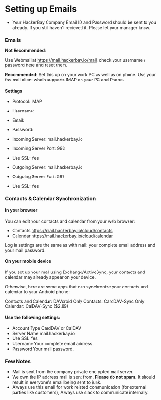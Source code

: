 # Setting up Emails

- Your HackerBay Company Email ID and Password should be sent to you already. If you still haven't recieved it. Please let your manager know. 


### Emails

**Not Recommended**:

Use Webmail at https://mail.hackerbay.io/mail, check your username / password here and reset them. 

**Recommended**: Set this up on your work PC as well as on phone. Use your fav mail client whcih supports IMAP on your PC and Phone. 

#### Settings

- Protocol: IMAP
- Username: <your email address> 
- Email: <your email address> 
- Password: <your password> 

- Incoming Server: mail.hackerbay.io
- Incoming Server Port: 993
- Use SSL: Yes

- Outgoing Server: mail.hackerbay.io
- Outgoing Server Port: 587
- Use SSL: Yes



### Contacts & Calendar Synchronization


#### In your browser

You can edit your contacts and calendar from your web browser: 
- Contacts 	https://mail.hackerbay.io/cloud/contacts
- Calendar 	https://mail.hackerbay.io/cloud/calendar

Log in settings are the same as with mail: your complete email address and your mail password.


#### On your mobile device

If you set up your mail using Exchange/ActiveSync, your contacts and calendar may already appear on your device.

Otherwise, here are some apps that can synchronize your contacts and calendar to your Android phone: 

Contacts and Calendar: DAVdroid
Only Contacts: CardDAV-Sync
Only Calendar: CalDAV-Sync ($2.89)

#### Use the following settings:

- Account Type 	CardDAV or CalDAV
- Server Name 	mail.hackerbay.io
- Use SSL 	Yes
- Username 	Your complete email address.
- Password 	Your mail password.

### Few Notes

- Mail is sent from the company private encrypted mail server. 
- We own the IP address mail is sent from. **Please do not spam.** It should result in everyone's email being sent to junk.
- Always use this email for work related communication (for external parties like customers), Always use slack to communicate internally. 


